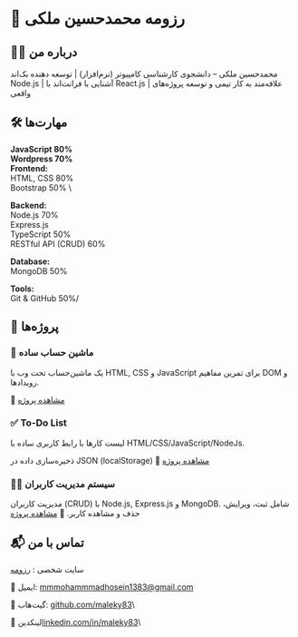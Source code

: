 # 📌 رزومه محمدحسین ملکی

## 👨‍💻 درباره من
محمدحسین ملکی – دانشجوی کارشناسی کامپیوتر (نرم‌افزار) | توسعه دهنده بک‌اند Node.js | آشنایی با فرانت‌اند با React.js | علاقه‌مند به کار تیمی و توسعه پروژه‌های واقعی
## 🛠️ مهارت‌ها


**JavaScript 80%**\
**Wordpress 70%**\
**Frontend:**\
HTML, CSS 80% \
Bootstrap 50% \

**Backend:**\
Node.js 70%\
Express.js\
TypeScript 50%\
RESTful API (CRUD) 60%

**Database:**\
MongoDB 50%

**Tools:**\
Git & GitHub 50%/

## 🚀 پروژه‌ها

### 🧮 ماشین حساب ساده

یک ماشین‌حساب تحت وب با HTML, CSS و JavaScript برای تمرین مفاهیم DOM و رویدادها.

🔗 [مشاهده پروژه](https://maleky83.github.io/calculator/)


### ✅ To-Do List

لیست کارها با رابط کاربری ساده با HTML/CSS/JavaScript/NodeJs.

ذخیره‌سازی داده در JSON (localStorage)
    🔗 [مشاهده پروژه](https://maleky83.github.io/todo-app/)
    


### 👨‍💻 سیستم مدیریت کاربران

مدیریت کاربران (CRUD) با Node.js, Express.js و MongoDB.
شامل ثبت، ویرایش، حذف و مشاهده کاربر.
    🔗 [مشاهده پروژه](https://maleky83.github.io/controllerUsers/)



## 📬 تماس با من

سایت شخصی : [رزومه](https://maleky83.github.io/resume/)

📧 ایمیل: mmmohammmadhosein1383@gmail.com

🐙 گیت‌هاب: [github.com/maleky83](https://github.com/maleky83)\

🔗 لینکدین[linkedin.com/in/maleky83](https://www.linkedin.com/in/maleky83/)\
